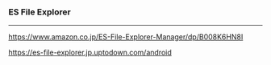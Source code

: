 ### ES File Explorer
---
https://www.amazon.co.jp/ES-File-Explorer-Manager/dp/B008K6HN8I

https://es-file-explorer.jp.uptodown.com/android


```

```

```
```

```
```


